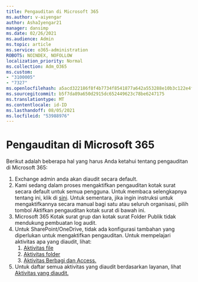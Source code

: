 ```yaml
---
title: Pengauditan di Microsoft 365
ms.author: v-aiyengar
author: AshaIyengar21
manager: dansimp
ms.date: 02/26/2021
ms.audience: Admin
ms.topic: article
ms.service: o365-administration
ROBOTS: NOINDEX, NOFOLLOW
localization_priority: Normal
ms.collection: Adm_O365
ms.custom:
- "3100005"
- "7327"
ms.openlocfilehash: a5acd322186f8f4b7734f8541877a642a553288e10b3c122e4f276b9bb611308
ms.sourcegitcommit: b5f7da89a650d2915dc652449623c78be6247175
ms.translationtype: MT
ms.contentlocale: id-ID
ms.lasthandoff: 08/05/2021
ms.locfileid: "53988976"
---
```

# <a name="auditing-in-microsoft-365"></a>Pengauditan di Microsoft 365

Berikut adalah beberapa hal yang harus Anda ketahui tentang pengauditan di Microsoft 365:

1. Exchange admin anda akan diaudit secara default.
1. Kami sedang dalam proses mengaktifkan pengauditan kotak surat secara default untuk semua pengguna. Untuk membaca selengkapnya tentang ini, klik di [sini](https://techcommunity.microsoft.com/t5/Security-Privacy-and-Compliance/Exchange-Mailbox-Auditing-will-be-enabled-by-default/ba-p/215171). Untuk sementara, jika ingin instruksi untuk mengaktifkannya secara manual bagi satu atau seluruh organisasi, pilih tombol Aktifkan pengauditan kotak surat di bawah ini.
1. Microsoft 365 Kotak surat grup dan kotak surat Folder Publik tidak mendukung pembuatan log audit.
1. Untuk SharePoint/OneDrive, tidak ada konfigurasi tambahan yang diperlukan untuk mengaktifkan pengauditan. Untuk mempelajari aktivitas apa yang diaudit, lihat:
    1. [Aktivitas file](https://docs.microsoft.com/office365/securitycompliance/search-the-audit-log-in-security-and-compliance#file-and-page-activities)
    1. [Aktivitas folder](https://docs.microsoft.com/office365/securitycompliance/search-the-audit-log-in-security-and-compliance#folder-activities)
    1. [Aktivitas Berbagi dan Access.](https://docs.microsoft.com/office365/securitycompliance/search-the-audit-log-in-security-and-compliance#sharing-and-access-request-activities)
1. Untuk daftar semua aktivitas yang diaudit berdasarkan layanan, lihat [Aktivitas yang diaudit.](https://docs.microsoft.com/office365/securitycompliance/search-the-audit-log-in-security-and-compliance#audited-activities)
